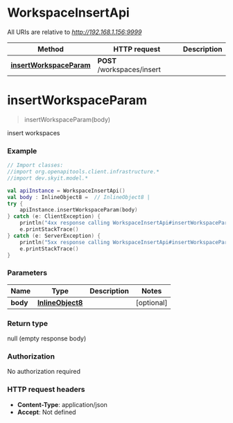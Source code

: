 # WorkspaceInsertApi

All URIs are relative to *http://192.168.1.156:9999*

Method | HTTP request | Description
------------- | ------------- | -------------
[**insertWorkspaceParam**](WorkspaceInsertApi.md#insertWorkspaceParam) | **POST** /workspaces/insert | 


<a name="insertWorkspaceParam"></a>
# **insertWorkspaceParam**
> insertWorkspaceParam(body)



insert workspaces

### Example
```kotlin
// Import classes:
//import org.openapitools.client.infrastructure.*
//import dev.skyit.model.*

val apiInstance = WorkspaceInsertApi()
val body : InlineObject8 =  // InlineObject8 | 
try {
    apiInstance.insertWorkspaceParam(body)
} catch (e: ClientException) {
    println("4xx response calling WorkspaceInsertApi#insertWorkspaceParam")
    e.printStackTrace()
} catch (e: ServerException) {
    println("5xx response calling WorkspaceInsertApi#insertWorkspaceParam")
    e.printStackTrace()
}
```

### Parameters

Name | Type | Description  | Notes
------------- | ------------- | ------------- | -------------
 **body** | [**InlineObject8**](InlineObject8.md)|  | [optional]

### Return type

null (empty response body)

### Authorization

No authorization required

### HTTP request headers

 - **Content-Type**: application/json
 - **Accept**: Not defined

